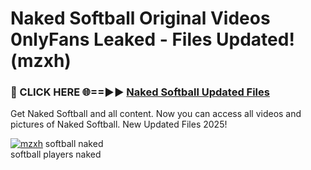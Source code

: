 # Naked Softball Original Videos 0nlyFans Leaked - Files Updated! (mzxh)

<h3>🔴 CLICK HERE 🌐==►► <a href="https://tinyurl.com/up5wt9bj" rel="nofollow">Naked Softball Updated Files</a></h3>

Get Naked Softball and all content. Now you can access all videos and pictures of Naked Softball. New Updated Files 2025!

[![mzxh](https://i.imgur.com/ABiUzMV.gif)](https://tinyurl.com/up5wt9bj)
softball naked<br>
softball players naked